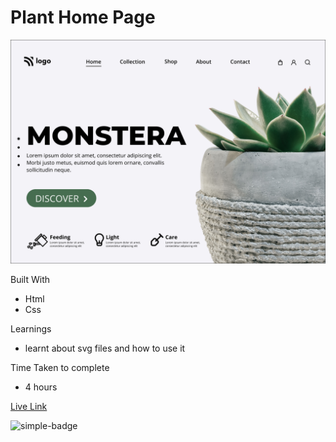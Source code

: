 # Plant Home Page

![Image](./6.png)

Built With
- Html
- Css

Learnings
- learnt about svg files and how to use it

Time Taken to complete
- 4 hours

[Live Link](https://sushan-plant-home-page.netlify.app/)

![simple-badge](https://img.shields.io/badge/HTML-CSS-green)
